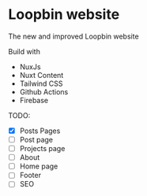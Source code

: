 # Loopbin website

The new and improved Loopbin website

Build with

- NuxJs
- Nuxt Content
- Tailwind CSS
- Github Actions
- Firebase

TODO:

- [x] Posts Pages
- [ ] Post page
- [ ] Projects page
- [ ] About
- [ ] Home page
- [ ] Footer
- [ ] SEO
